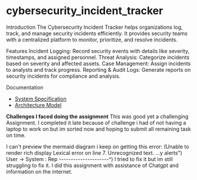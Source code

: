 # cybersecurity_incident_tracker

Introduction
The Cybersecurity Incident Tracker helps organizations log, track, and manage security incidents efficiently. It provides security teams with a centralized platform to monitor, prioritize, and resolve incidents.

Features
Incident Logging: Record security events with details like severity, timestamps, and assigned personnel.
Threat Analysis: Categorize incidents based on severity and affected assets.
Case Management: Assign incidents to analysts and track progress.
Reporting & Audit Logs: Generate reports on security incidents for compliance and analysis.

 Documentation
- [System Specification](SPECIFICATION.md)
- [Architecture Model](ARCHITECTURE.md)

**Challenges I faced doing the assignment**
This was good yet a challenging Assignment. I completed it late because of challenge i had of not having a laptop to work on but im sorted now and hoping to submit all remaining task on time.

I can't preview the mermaid diagram i keep on getting this error:
(Unable to render rich display
Lexical error on line 7. Unrecognized text.
...y alerts") User -> System : Rep
---------------------^)
I tried to fix it but im still struggling to fix it.
I did this assignment with assistance of Chatgpt and information on the internet.
